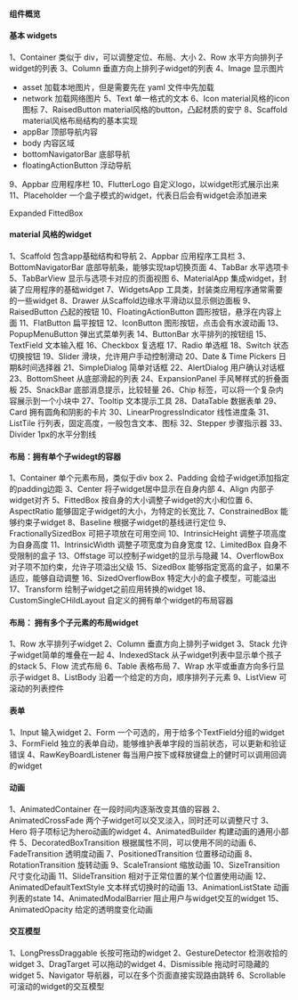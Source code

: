 #### 组件概览

#### 基本 widgets

1、Container 类似于 div，可以调整定位、布局、大小
2、Row 水平方向排列子widget的列表
3、Column 垂直方向上排列子widget的列表
4、Image 显示图片
- asset 加载本地图片，但是需要先在 yaml 文件中先加载
- network 加载网络图片
5、Text 单一格式的文本
6、Icon material风格的icon图标
7、RaisedButton material风格的button，凸起材质的安宁
8、Scaffold material风格布局结构的基本实现
- appBar 顶部导航内容
- body 内容区域
- bottomNavigatorBar 底部导航
- floatingActionButton 浮动导航

9、Appbar 应用程序栏
10、FlutterLogo 自定义logo，以widget形式展示出来
11、Placeholder 一个盒子模式的widget，代表日后会有widget会添加进来

Expanded 
FittedBox

#### material 风格的widget
1、Scaffold 包含app基础结构和导航
2、Appbar 应用程序工具栏
3、BottomNavigatorBar 底部导航条，能够实现tap切换页面
4、TabBar 水平选项卡
5、TabBarView 显示与选项卡对应的页面视图
6、MaterialApp  集成widget，封装了应用程序的基础widget
7、WidgetsApp 工具类，封装类应用程序通常需要的一些widget
8、Drawer 从Scaffold边缘水平滑动以显示侧边面板
9、RaisedButton 凸起的按钮
10、FloatingActionButton 圆形按钮，悬浮在内容上面
11、FlatButton 扁平按钮
12、IconButton 图形按钮，点击会有水波动画
13、PopupMenuButton 弹出式菜单列表
14、ButtonBar 水平排列的按钮组
15、TextField  文本输入框
16、Checkbox 复选框
17、Radio 单选框
18、Switch 状态切换按钮
19、Slider 滑块，允许用户手动控制滑动
20、Date & Time Pickers 日期&时间选择器
21、SimpleDialog 简单对话框
22、AlertDialog 用户确认对话框
23、BottomSheet 从底部滑起的列表
24、ExpansionPanel 手风琴样式的折叠面板
25、SnackBar 底部消息提示，比较轻量
26、Chip 标签，可以将一个复杂内容展示到一个小块中
27、Tooltip  文本提示工具
28、DataTable 数据表单
29、Card 拥有圆角和阴影的卡片
30、LinearProgressIndicator 线性进度条
31、ListTile 行列表，固定高度，一般包含文本、图标
32、Stepper 步骤指示器
33、Divider 1px的水平分割线


#### 布局：拥有单个子widegt的容器
1、Container 单个元素布局，类似于div box
2、Padding 会给子widget添加指定的padding边距
3、Center 将子widget居中显示在自身内部
4、Align  内部子widget对齐
5、FittedBox 按自身的大小调整子widget的大小和位置
6、AspectRatio 能够固定子widget的大小，为特定的长宽比
7、ConstrainedBox  能够约束子widget
8、Baseline 根据子widget的基线进行定位
9、FractionallySizedBox 可把子项放在可用空间
10、IntrinsicHeight 调整子项高度为自身高度
11、IntrinsicWidth 调整子项宽度为自身宽度
12、LimitedBox 自身不受限制的盒子
13、Offstage 可以控制子widget的显示与隐藏
14、OverflowBox  对子项不加约束，允许子项溢出父级
15、SizedBox 能够指定宽高的盒子，如果不适应，能够自动调整
16、SizedOverflowBox  特定大小的盒子模型，可能溢出
17、Transform 绘制子widget之前应用转换的widget
18、CustomSingleCHildLayout 自定义的拥有单个widget的布局容器

#### 布局： 拥有多个子元素的布局widget
1、Row 水平排列子widget
2、Column 垂直方向上排列子widget
3、Stack 允许子widget简单的堆叠在一起
4、IndexedStack 从子widget列表中显示单个孩子的stack
5、Flow 流式布局
6、Table 表格布局
7、Wrap 水平或垂直方向多行显示子widget
8、ListBody 沿着一个给定的方向，顺序排列子元素
9、ListView 可滚动的列表控件

#### 表单
1、Input 输入widget
2、Form 一个可选的，用于给多个TextField分组的widget
3、FormField 独立的表单自动，能够维护表单字段的当前状态，可以更新和验证错误
4、RawKeyBoardListener 每当用户按下或释放键盘上的健时可以调用回调的widget


#### 动画
1、AnimatedContainer 在一段时间内逐渐改变其值的容器
2、AnimatedCrossFade 两个子widget可以交叉淡入，同时还可以调整尺寸
3、Hero 将子项标记为hero动画的widget
4、AnimatedBuilder 构建动画的通用小部件
5、DecoratedBoxTransition 根据属性不同，可以使用不同的动画
6、FadeTransition 透明度动画
7、PositionedTransition 位置移动动画
8、RotationTransition 旋转动画
9、ScaleTransiont 缩放动画
10、SizeTransition 尺寸变化动画
11、SlideTransition 相对于正常位置的某个位置使用动画
12、AnimatedDefaultTextStyle 文本样式切换时的动画
13、AnimationListState 动画列表的state
14、AnimatedModalBarrier 阻止用户与widget交互的widget
15、AnimatedOpacity 给定的透明度变化动画


#### 交互模型
1、LongPressDraggable 长按可拖动的widget
2、GestureDetector 检测收拾的widget
3、DragTarget 可以拖动的widget
4、Dismissible 拖动时可隐藏的widget
5、Navigator 导航器，可以在多个页面直接实现路由跳转
6、Scrollable 可滚动的widget的交互模型